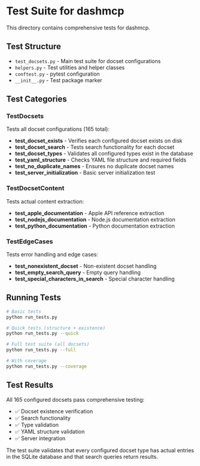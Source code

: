 # Test Suite for dashmcp

This directory contains comprehensive tests for dashmcp.

## Test Structure

- `test_docsets.py` - Main test suite for docset configurations
- `helpers.py` - Test utilities and helper classes
- `conftest.py` - pytest configuration
- `__init__.py` - Test package marker

## Test Categories

### TestDocsets

Tests all docset configurations (165 total):

- **test_docset_exists** - Verifies each configured docset exists on disk
- **test_docset_search** - Tests search functionality for each docset
- **test_docset_types** - Validates all configured types exist in the database
- **test_yaml_structure** - Checks YAML file structure and required fields
- **test_no_duplicate_names** - Ensures no duplicate docset names
- **test_server_initialization** - Basic server initialization test

### TestDocsetContent

Tests actual content extraction:

- **test_apple_documentation** - Apple API reference extraction
- **test_nodejs_documentation** - Node.js documentation extraction  
- **test_python_documentation** - Python documentation extraction

### TestEdgeCases

Tests error handling and edge cases:

- **test_nonexistent_docset** - Non-existent docset handling
- **test_empty_search_query** - Empty query handling
- **test_special_characters_in_search** - Special character handling

## Running Tests

```bash
# Basic tests
python run_tests.py

# Quick tests (structure + existence)
python run_tests.py --quick

# Full test suite (all docsets)
python run_tests.py --full

# With coverage
python run_tests.py --coverage
```

## Test Results

All 165 configured docsets pass comprehensive testing:

- ✅ Docset existence verification
- ✅ Search functionality
- ✅ Type validation
- ✅ YAML structure validation
- ✅ Server integration

The test suite validates that every configured docset type has actual entries in the SQLite database and that search queries return results.
